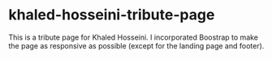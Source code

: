 # khaled-hosseini-tribute-page
This is a tribute page for Khaled Hosseini.  I incorporated Boostrap to make the page as responsive as possible (except for the landing page and footer). 
